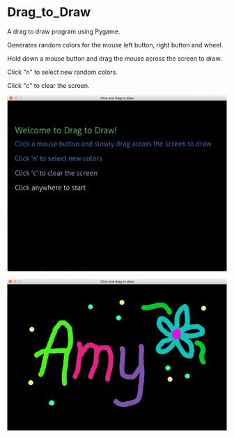 # Drag_to_Draw
A drag to draw program using Pygame.

Generates random colors for the mouse left button, right button and wheel.

Hold down a mouse button and drag the mouse across the screen to draw.

Click "n" to select new random colors.

Click "c" to clear the screen.

![ScreenShot1](https://github.com/salleya/Drag_to_Draw/blob/master/ScreenShot1.png)

![ScreenShot2](https://github.com/salleya/Drag_to_Draw/blob/master/ScreenShot2.png)

